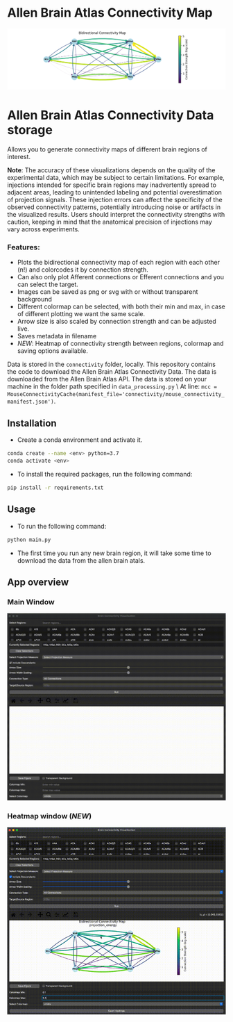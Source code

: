 # Allen Brain Atlas Connectivity Map
<p align="center">
  <img src="data/figure.png" alt="Project Figure">
</p>

# Allen Brain Atlas Connectivity Data storage

Allows you to generate connectivity maps of different brain regions of interest.

**Note**: The accuracy of these visualizations depends on the quality of the experimental data, which may be subject to certain limitations. For example, injections intended for specific brain regions may inadvertently spread to adjacent areas, leading to unintended labeling and potential overestimation of projection signals. These injection errors can affect the specificity of the observed connectivity patterns, potentially introducing noise or artifacts in the visualized results. Users should interpret the connectivity strengths with caution, keeping in mind that the anatomical precision of injections may vary across experiments.

### Features:

- Plots the bidirectional connectivity map of each region with each other (n!) and colorcodes it by connection strength.
- Can also only plot Afferent connections or Efferent connections and you can select the target.
- Images can be saved as png or svg with or without transparent background
- Different colormap can be selected, with both their min and max, in case of different plotting we want the same scale.
- Arrow size is also scaled by connection strength and can be adjusted live.
- Saves metadata in filename
- *NEW*: Heatmap of connectivity strength between regions, colormap and saving options available.

Data is stored in the `connectivity` folder, locally.
This repository contains the code to download the Allen Brain Atlas Connectivity Data. The data is downloaded from the Allen Brain Atlas API. The data is stored on your machine in the folder path specified in `data_processing.py` \\
At line: `mcc = MouseConnectivityCache(manifest_file='connectivity/mouse_connectivity_manifest.json')`.

## Installation
- Create a conda environment and activate it. 
```bash
conda create --name <env> python=3.7
conda activate <env>
```

- To install the required packages, run the following command:
```bash
pip install -r requirements.txt
```

## Usage
- To run the following command:
```bash
python main.py
```
- The first time you run any new brain region, it will take some time to download the data from the allen brain atals.

## App overview

### Main Window

<p align="center">
  <img src="data/AllenBrainConnectivityApp.gif" alt="GIF Animation">
</p>

### Heatmap window (*NEW*)

<p align="center">
  <img src="data/HeatmapConnectivity.gif" alt="GIF Animation">
</p>
